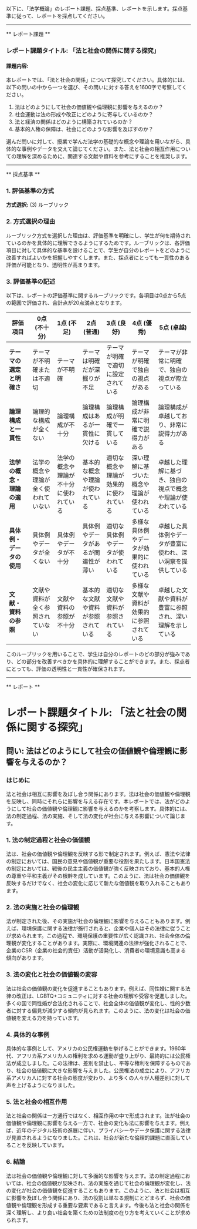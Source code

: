 以下に、「法学概論」のレポート課題、採点基準、レポートを示します。採点基準に従って、レポートを採点してください。

---------------------------------------
** レポート課題 **

### レポート課題タイトル: 「法と社会の関係に関する探究」

#### 課題内容:
本レポートでは、「法と社会の関係」について探究してください。具体的には、以下の問いの中から一つを選び、その問いに対する答えを1600字で考察してください。

1. 法はどのようにして社会の価値観や倫理観に影響を与えるのか？
2. 社会運動は法の形成や改正にどのように寄与しているのか？
3. 法と経済の関係はどのように構築されているのか？
4. 基本的人権の保障は、社会にどのような影響を及ぼすのか？

選んだ問いに対して、授業で学んだ法学の基礎的な概念や理論を用いながら、具体的な事例やデータを交えて論じてください。また、法と社会の相互作用についての理解を深めるために、関連する文献や資料を参考にすることを推奨します。

---------------------------------------
** 採点基準 **

### 1. 評価基準の方式
**方式選択:** (3) ルーブリック

### 2. 方式選択の理由
ルーブリック方式を選択した理由は、評価基準を明確にし、学生が何を期待されているのかを具体的に理解できるようにするためです。ルーブリックは、各評価項目に対して具体的な基準を設けることで、学生が自分のレポートをどのように改善すればよいかを把握しやすくします。また、採点者にとっても一貫性のある評価が可能となり、透明性が高まります。

### 3. 評価基準の記述
以下は、レポートの評価基準に関するルーブリックです。各項目は0点から5点の範囲で評価され、合計点が20点満点となります。

| 評価項目                     | 0点 (不十分) | 1点 (不足) | 2点 (普通) | 3点 (良好) | 4点 (優秀) | 5点 (卓越) |
|------------------------------|---------------|-------------|-------------|-------------|-------------|-------------|
| **テーマの選定と明確さ**    | テーマが不明確または不適切 | テーマが不明確 | テーマは明確だが深掘りが不足 | テーマが明確で適切に設定されている | テーマが明確で独自の視点がある | テーマが非常に明確で、独自の視点が際立っている |
| **論理構成と一貫性**        | 論理的な構成が全くない | 論理構成が不十分 | 論理構成はあるが一貫性に欠ける | 論理構成が明確で一貫している | 論理構成が非常に明確で説得力がある | 論理構成が卓越しており、非常に説得力がある |
| **法学の概念・理論の適用**  | 法学の概念や理論が全く使われていない | 法学の概念や理論が不十分に使われている | 基本的な概念や理論が使われている | 適切な概念や理論が効果的に使われている | 深い理解に基づいた概念や理論が使われている | 卓越した理解に基づき、独自の視点で概念や理論が使われている |
| **具体例・データの使用**    | 具体例やデータが全くない | 具体例やデータが不十分 | 具体例やデータがあるが関連性が薄い | 適切な具体例やデータが使われている | 多様な具体例やデータが効果的に使われている | 卓越した具体例やデータが豊富に使われ、深い洞察を提供している |
| **文献・資料の参照**        | 文献や資料が全く参照されていない | 文献や資料の参照が不十分 | 基本的な文献や資料が参照されている | 適切な文献や資料が参照されている | 多様な文献や資料が効果的に参照されている | 卓越した文献や資料が豊富に参照され、深い理解を示している |

このルーブリックを用いることで、学生は自分のレポートのどの部分が強みであり、どの部分を改善すべきかを具体的に理解することができます。また、採点者にとっても、評価の透明性と一貫性が確保されます。

---------------------------------------
** レポート **
# レポート課題タイトル: 「法と社会の関係に関する探究」

## 問い: 法はどのようにして社会の価値観や倫理観に影響を与えるのか？

### はじめに

法と社会は相互に影響を及ぼし合う関係にあります。法は社会の価値観や倫理観を反映し、同時にそれらに影響を与える存在です。本レポートでは、法がどのようにして社会の価値観や倫理観に影響を与えるのかを考察します。具体的には、法の制定過程、法の実施、そして法の変化が社会に与える影響について論じます。

### 1. 法の制定過程と社会の価値観

法は、社会の価値観や倫理観を反映する形で制定されます。例えば、憲法や法律の制定においては、国民の意見や価値観が重要な役割を果たします。日本国憲法の制定においては、戦後の民主主義の価値観が強く反映されており、基本的人権の尊重や平和主義がその根幹を成しています。このように、法は社会の価値観を反映するだけでなく、社会の変化に応じて新たな価値観を取り入れることもあります。

### 2. 法の実施と社会の倫理観

法が制定された後、その実施が社会の倫理観に影響を与えることもあります。例えば、環境保護に関する法律が施行されると、企業や個人はその法律に従うことが求められます。この過程で、環境保護の重要性が広く認識され、社会全体の倫理観が変化することがあります。実際に、環境関連の法律が強化されることで、企業のCSR（企業の社会的責任）活動が活発化し、消費者の環境意識も高まる傾向があります。

### 3. 法の変化と社会の価値観の変容

法は社会の価値観の変化を促進することもあります。例えば、同性婚に関する法律の改正は、LGBTQ+コミュニティに対する社会の理解や受容を促進しました。多くの国で同性婚が合法化されることで、社会全体の価値観が変化し、性的少数者に対する偏見が減少する傾向が見られます。このように、法の変化は社会の価値観を変える力を持っています。

### 4. 具体的な事例

具体的な事例として、アメリカの公民権運動を挙げることができます。1960年代、アフリカ系アメリカ人の権利を求める運動が盛り上がり、最終的には公民権法が成立しました。この法律は、差別を禁止し、平等な権利を保障するものであり、社会の価値観に大きな影響を与えました。公民権法の成立により、アフリカ系アメリカ人に対する社会の態度が変わり、より多くの人々が人種差別に対して声を上げるようになりました。

### 5. 法と社会の相互作用

法と社会の関係は一方通行ではなく、相互作用の中で形成されます。法が社会の価値観や倫理観に影響を与える一方で、社会の変化も法に影響を与えます。例えば、近年のデジタル技術の進展に伴い、プライバシーやデータ保護に関する法律が見直されるようになりました。これは、社会が新たな倫理的課題に直面していることを反映しています。

### 6. 結論

法は社会の価値観や倫理観に対して多面的な影響を与えます。法の制定過程においては、社会の価値観が反映され、法の実施を通じて社会の倫理観が変化し、法の変化が社会の価値観を促進することもあります。このように、法と社会は相互に影響を及ぼし合う関係にあり、法の役割は単なる規制にとどまらず、社会の価値観や倫理観を形成する重要な要素であると言えます。今後も法と社会の関係を深く理解し、より良い社会を築くための法制度の在り方を考えていくことが求められます。

